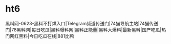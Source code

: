 # ht6
黑料网-0623-黑料不打烊入口|Telegram频道传送门|74猫导航主站|74猫传送门|78黑料网|每日吃瓜|黑料曝料网|黑料正能量|黑料大爆料|最新黑料|国产吃瓜|热门网红黑料|今日吃瓜在线|881比鸭
